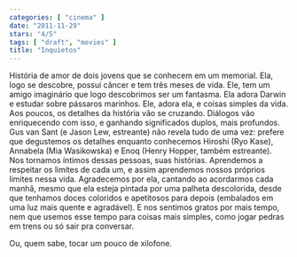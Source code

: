 ```yaml
---
categories: [ "cinema" ]
date: "2011-11-29"
stars: "4/5"
tags: [ "draft", "movies" ]
title: "Inquietos"
---
```

História de amor de dois jovens que se conhecem em um memorial. Ela,
logo se descobre, possui câncer e tem três meses de vida. Ele,
tem um amigo imaginário que logo descobrimos ser um fantasma. Ela
adora Darwin e estudar sobre pássaros marinhos. Ele, adora ela, e
coisas simples da vida. Aos poucos, os detalhes da história vão se
cruzando. Diálogos vão enriquecendo com isso, e ganhando significados
duplos, mais profundos. Gus van Sant (e Jason Lew, estreante) não
revela tudo de uma vez: prefere que degustemos os detalhes enquanto
conhecemos Hiroshi (Ryo Kase), Annabela (Mia Wasikowska) e Enoq (Henry
Hopper, também estreante). Nos tornamos íntimos dessas pessoas,
suas histórias. Aprendemos a respeitar os limites de cada um, e assim
aprendemos nossos próprios limites nessa vida. Agradecemos por ela,
cantando ao acordarmos cada manhã, mesmo que ela esteja pintada por uma
palheta descolorida, desde que tenhamos doces coloridos e apetitosos para
depois (embalados em uma luz mais quente e agradável). E nos sentimos
gratos por mais tempo, nem que usemos esse tempo para coisas mais simples,
como jogar pedras em trens ou só sair pra conversar.

Ou, quem sabe, tocar um pouco de xilofone.

